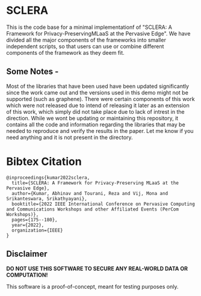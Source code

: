 # SCLERA
This is the code base for a minimal implementationf of "SCLERA: A Framework for Privacy-PreservingMLaaS at the Pervasive Edge". 
We have divided all the major components of the frameworks into smaller independent scripts, so that users can use or combine different components of the framework as they deem fit.  

## Some Notes - 
Most of the libraries that have been used have been updated significantly since the work came out and the versions used in this demo might not be supported (such as graphene). There were certain components of this work which were not released due to intend of releasing it later as an extension of this work, which simply did not take place due to lack of intrest in the direction. While we wont be updating or maintaining this repository, it contains all the code and information regarding the libraries that may be needed to reproduce and verify the results in the paper. Let me know if you need anything and it is not present in the directory.

# Bibtex Citation
```
@inproceedings{kumar2022sclera,
  title={SCLERA: A Framework for Privacy-Preserving MLaaS at the Pervasive Edge},
  author={Kumar, Abhinav and Tourani, Reza and Vij, Mona and Srikanteswara, Srikathyayani},
  booktitle={2022 IEEE International Conference on Pervasive Computing and Communications Workshops and other Affiliated Events (PerCom Workshops)},
  pages={175--180},
  year={2022},
  organization={IEEE}
}
```

## Disclaimer

**DO NOT USE THIS SOFTWARE TO SECURE ANY 
REAL-WORLD DATA OR COMPUTATION!**

This software is a proof-of-concept, meant for 
testing purposes only.

